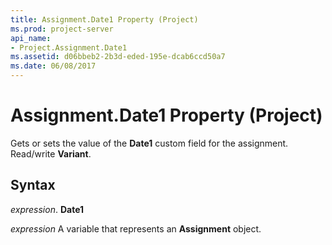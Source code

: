```yaml
---
title: Assignment.Date1 Property (Project)
ms.prod: project-server
api_name:
- Project.Assignment.Date1
ms.assetid: d06bbeb2-2b3d-eded-195e-dcab6ccd50a7
ms.date: 06/08/2017
---
```



# Assignment.Date1 Property (Project)

Gets or sets the value of the  **Date1** custom field for the assignment. Read/write **Variant**.


## Syntax

 _expression_. **Date1**

 _expression_ A variable that represents an **Assignment** object.


